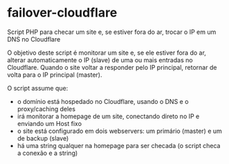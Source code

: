 # failover-cloudflare
Script PHP para checar um site e, se estiver fora do ar, trocar o IP em um DNS no Cloudflare

O objetivo deste script é monitorar um site e, se ele estiver fora do ar, alterar automaticamente o IP (slave) de uma ou mais entradas no Cloudflare. Quando o site voltar a responder pelo IP principal, retornar de volta para o IP principal (master).

O script assume que:
- o domínio está hospedado no Cloudflare, usando o DNS e o proxy/caching deles
- irá monitorar a homepage de um site, conectando direto no IP e enviando um Host fixo
- o site está configurado em dois webservers: um primário (master) e um de backup (slave)
- há uma string qualquer na homepage para ser checada (o script checa a conexão e a string)

 

